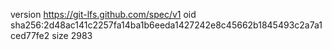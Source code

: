 version https://git-lfs.github.com/spec/v1
oid sha256:2d48ac141c2257fa14ba1b6eeda1427242e8c45662b1845493c2a7a1ced77fe2
size 2983

